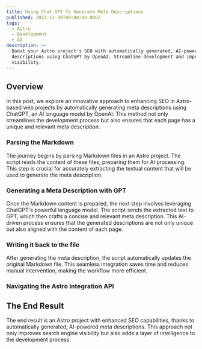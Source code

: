 ```yaml
---
title: Using Chat GPT To Generate Meta Descriptions
published: 2023-11-30T00:00:00.000Z
tags:
  - Astro
  - Development
  - AI
description: >-
  Boost your Astro project's SEO with automatically generated, AI-powered meta
  descriptions using ChatGPT by OpenAI. Streamline development and improve
  visibility.
---
```

## Overview
In this post, we explore an innovative approach to enhancing SEO in Astro-based web projects by automatically generating meta descriptions using ChatGPT, an AI language model by OpenAI. This method not only streamlines the development process but also ensures that each page has a unique and relevant meta description.

### Parsing the Markdown
The journey begins by parsing Markdown files in an Astro project. The script reads the content of these files, preparing them for AI processing. This step is crucial for accurately extracting the textual content that will be used to generate the meta description.

### Generating a Meta Description with GPT
Once the Markdown content is prepared, the next step involves leveraging ChatGPT's powerful language model. The script sends the extracted text to GPT, which then crafts a concise and relevant meta description. This AI-driven process ensures that the generated descriptions are not only unique but also aligned with the content of each page.


### Writing it back to the file
After generating the meta description, the script automatically updates the original Markdown file. This seamless integration saves time and reduces manual intervention, making the workflow more efficient.

### Navigating the Astro Integration API

## The End Result
The end result is an Astro project with enhanced SEO capabilities, thanks to automatically generated, AI-powered meta descriptions. This approach not only improves search engine visibility but also adds a layer of intelligence to the development process.

<div class="not-prose"><script src="https://gist.github.com/laneparton/7fffe329be7e9286978032532708ffce.js"></script></div>
